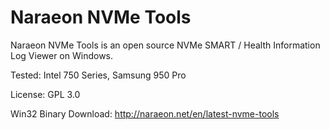 # Naraeon NVMe Tools

Naraeon NVMe Tools is an open source NVMe SMART / Health Information Log Viewer on Windows.

Tested: Intel 750 Series, Samsung 950 Pro

License: GPL 3.0

Win32 Binary Download: http://naraeon.net/en/latest-nvme-tools
